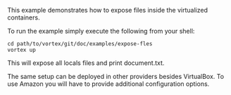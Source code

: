 This example demonstrates how to expose files inside the virtualized containers.

To run the example simply execute the following from your shell:

	cd path/to/vortex/git/doc/examples/expose-fles
	vortex up

This will expose all locals files and print document.txt.

The same setup can be deployed in other providers besides VirtualBox. To use Amazon you will have to provide additional configuration options.
